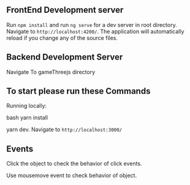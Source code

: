 ##  FrontEnd Development server

Run `npm install` and run `ng serve` for a dev server in root directory. Navigate to `http://localhost:4200/`. The application will automatically reload if you change any of the source files.

## Backend Development Server

Navigate To gameThreejs directory 

## To start please run these Commands

Running locally:

bash
yarn install

yarn dev. Navigate to `http://localhost:3000/`

## Events
Click the object to check the behavior of click events.

Use mousemove event to check behavior of object.
